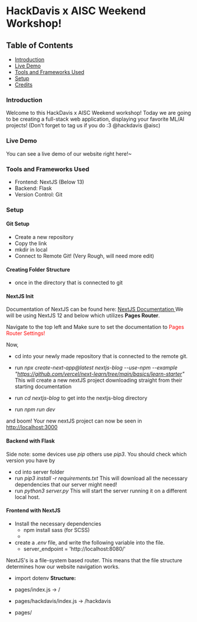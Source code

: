# HackDavis x AISC Weekend Workshop!

## Table of Contents

- [Introduction](#introduction)
- [Live Demo](#live-demo)
- [Tools and Frameworks Used](#tools-and-frameworks-used)
- [Setup](#setup)
- [Credits](#credits)

### Introduction

Welcome to this HackDavis x AISC Weekend workshop! Today we are going to be creating a full-stack web application, displaying your favorite ML/AI projects! (Don't forget to tag us if you do :3 @hackdavis @aisc)

### Live Demo

You can see a live demo of our website right here!~

### Tools and Frameworks Used

- Frontend: NextJS (Below 13)
- Backend: Flask
- Version Control: Git

### Setup

#### Git Setup

- Create a new repository
- Copy the link
- mkdir in local
- Connect to Remote Git!
  (Very Rough, will need more edit)

#### Creating Folder Structure

- once in the directory that is connected to git

#### NextJS Init

Documentation of NextJS can be found here: <a href="https://nextjs.org/docs" target = "_blank"> NextJS Documentation </a>
We will be using NextJS 12 and below which utilizes **Pages Router**.

Navigate to the top left and Make sure to set the documentation to <font color="Red"> Pages Router Settings! </font>

Now,

- cd into your newly made repository that is connected to the remote git.
- run _npx create-next-app@latest nextjs-blog --use-npm --example "https://github.com/vercel/next-learn/tree/main/basics/learn-starter"_
  This will create a new nextJS project downloading straight from their starting documentation

- run _cd nextjs-blog_ to get into the nextjs-blog directory
- run _npm run dev_

and boom! Your new nextJS project can now be seen in <a href="http://localhost:3000" target = "_blank"> http://localhost:3000 </a>

#### Backend with Flask

Side note: some devices use _pip_ others use _pip3_. You should check which version you have by

- cd into server folder
- run _pip3 install -r requirements.txt_ This will download all the necessary dependencies that our server might need!
- run _python3 server.py_ This will start the server running it on a different local host.

#### Frontend with NextJS

- Install the necessary dependencies
  - npm install sass (for SCSS)
  -
- create a _.env_ file, and write the following variable into the file.
  - server_endpoint = 'http://localhost:8080/'

NextJS's is a file-system based router. This means that the file structure determines how our website navigation works.



- import dotenv 
**Structure:**

- pages/index.js -> /
- pages/hackdavis/index.js -> /hackdavis
- pages/
